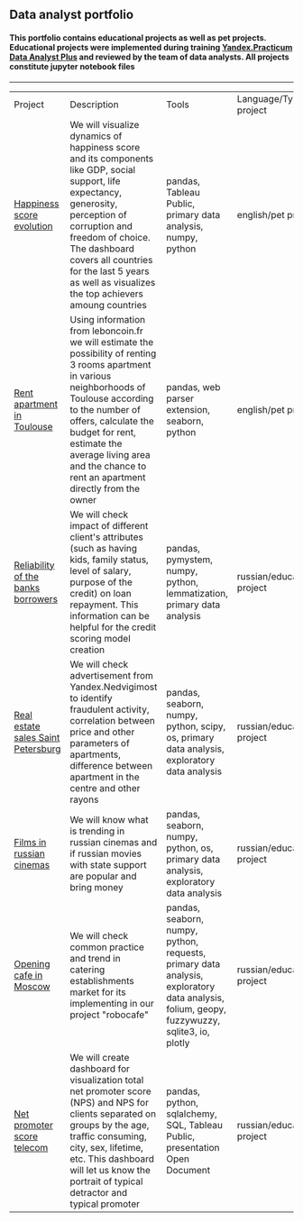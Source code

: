 ## Data analyst portfolio
#### This portfolio contains educational projects as well as pet projects. Educational projects were implemented during training <a href="https://practicum.yandex.ru/promo/long-courses/data-analyst">Yandex.Practicum Data Analyst Plus</a> and reviewed by the team of data analysts. All projects constitute jupyter notebook files
 <hr>

<table width=100% valign=top >
  <tr>
    <td width=25%>Project</td>
    <td>Description</td>
    <td width=20%>Tools</td>
   <td width=20%>Language/Type of project</td>
  </tr>
  <tr>
    <td><a href="https://github.com/EkaterinaTerentyeva/data_analyst_portfolio/tree/main/01_Evolution_of_the_happiness_score">Happiness score evolution</a></td>
    <td>We will visualize dynamics of happiness score and its components like GDP, social support, life expectancy, generosity, perception of corruption and freedom of choice. The dashboard covers all countries for the last 5 years as well as visualizes the top achievers amoung countries</td>
    <td>pandas, Tableau Public, primary data analysis, numpy, python</td>
   <td>english/pet project</td>
  </tr>
        <tr>
    <td><a href="https://github.com/EkaterinaTerentyeva/data_analyst_portfolio/tree/main/02_Rent_apartment_in_Toulouse">Rent apartment in Toulouse</a></td>
    <td>Using information from leboncoin.fr we will estimate the possibility of renting 3 rooms apartment in various neighborhoods of Toulouse according to the number of offers, calculate the budget for rent, estimate the average living area and  the chance to rent an apartment directly from the owner</td>
    <td>pandas, web parser extension, seaborn, python</td>
       <td>english/pet project</td>  
  </tr>
 <tr>
    <td><a href="https://github.com/EkaterinaTerentyeva/data_analyst_portfolio/tree/main/03_Reliability_of_the_bank's_borrowers">Reliability of the banks borrowers</a></td>
    <td>We will check impact of different client's attributes (such as having kids, family status, level of salary, purpose of the credit) on loan repayment. This information can be helpful for the credit scoring model creation</td>
    <td>pandas, pymystem, numpy, python, lemmatization, primary data analysis</td>
       <td>russian/educational project</td>  
  </tr>
 <tr>
    <td><a href="https://github.com/EkaterinaTerentyeva/data_analyst_portfolio/tree/main/04_Real_estate_sales_Saint_Petersburg">Real estate sales Saint Petersburg</a></td>
    <td>We will check advertisement from Yandex.Nedvigimost to identify fraudulent activity, correlation between price and other parameters of apartments, difference between apartment in the centre and other rayons </td>
    <td>pandas, seaborn, numpy, python, scipy, os, primary data analysis, exploratory data analysis</td>
       <td>russian/educational project</td>  
  </tr>
 <tr>
    <td><a href="https://github.com/EkaterinaTerentyeva/data_analyst_portfolio/tree/main/05_Films_in_russian_cinemas">Films in russian cinemas</a></td>
    <td>We will know what is trending in russian cinemas and if russian movies with state support are popular and bring money </td>
    <td>pandas, seaborn, numpy, python, os, primary data analysis, exploratory data analysis</td>
       <td>russian/educational project</td>  
  </tr>
<tr>
    <td><a href="https://github.com/EkaterinaTerentyeva/data_analyst_portfolio/tree/main/06_Opening_cafe_in_Moscow">Opening cafe in Moscow</a></td>
    <td>We will check common practice and trend in catering establishments market for its implementing in our project "robocafe" </td>
    <td>pandas, seaborn, numpy, python, requests, primary data analysis, exploratory data analysis, folium, geopy, fuzzywuzzy, sqlite3, io, plotly
       <td>russian/educational project</td>  
  </tr>
<tr>
    <td><a href="https://github.com/EkaterinaTerentyeva/data_analyst_portfolio/tree/main/07_Net_promoter_score_telecom">Net promoter score telecom</a></td>
    <td>We will create dashboard for visualization total net promoter score (NPS) and NPS for clients separated on groups by the age, traffic consuming, city, sex, lifetime, etc. This dashboard will let us know the portrait of typical detractor and typical promoter  </td>
    <td>pandas, python, sqlalchemy, SQL, Tableau Public, presentation Open Document
       <td>russian/educational project</td>  
  </tr>

 
 
 
 
 
 
